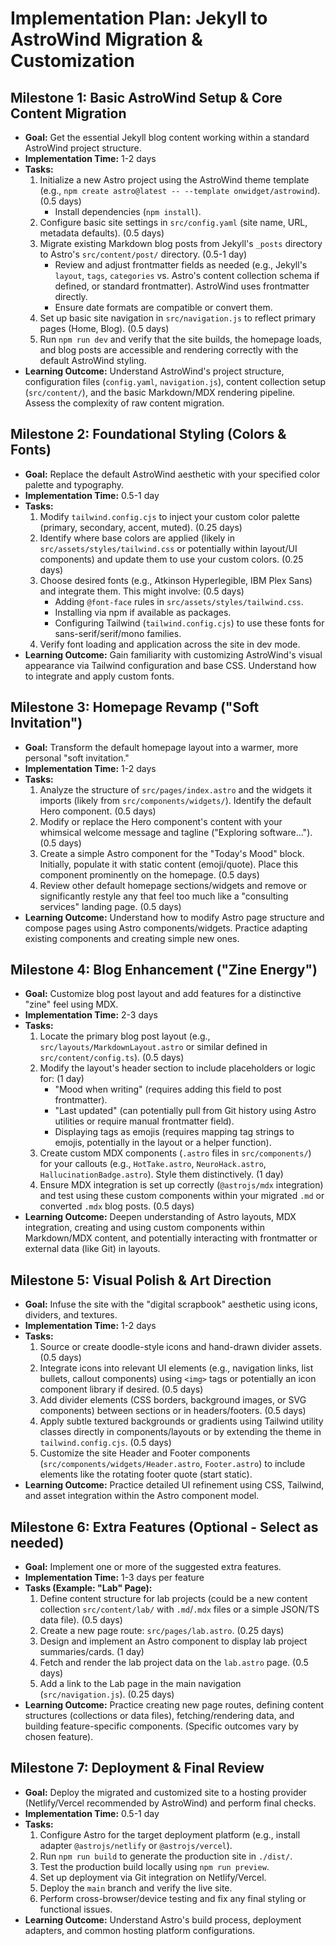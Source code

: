 # Implementation Plan: Jekyll to AstroWind Migration & Customization

## Milestone 1: Basic AstroWind Setup & Core Content Migration

*   **Goal:** Get the essential Jekyll blog content working within a standard AstroWind project structure.
*   **Implementation Time:** 1-2 days
*   **Tasks:**
    1.  Initialize a new Astro project using the AstroWind theme template (e.g., `npm create astro@latest -- --template onwidget/astrowind`). (0.5 days)
        *   Install dependencies (`npm install`).
    2.  Configure basic site settings in `src/config.yaml` (site name, URL, metadata defaults). (0.5 days)
    3.  Migrate existing Markdown blog posts from Jekyll's `_posts` directory to Astro's `src/content/post/` directory. (0.5-1 day)
        *   Review and adjust frontmatter fields as needed (e.g., Jekyll's `layout`, `tags`, `categories` vs. Astro's content collection schema if defined, or standard frontmatter). AstroWind uses frontmatter directly.
        *   Ensure date formats are compatible or convert them.
    4.  Set up basic site navigation in `src/navigation.js` to reflect primary pages (Home, Blog). (0.5 days)
    5.  Run `npm run dev` and verify that the site builds, the homepage loads, and blog posts are accessible and rendering correctly with the default AstroWind styling.
*   **Learning Outcome:** Understand AstroWind's project structure, configuration files (`config.yaml`, `navigation.js`), content collection setup (`src/content/`), and the basic Markdown/MDX rendering pipeline. Assess the complexity of raw content migration.

## Milestone 2: Foundational Styling (Colors & Fonts)

*   **Goal:** Replace the default AstroWind aesthetic with your specified color palette and typography.
*   **Implementation Time:** 0.5-1 day
*   **Tasks:**
    1.  Modify `tailwind.config.cjs` to inject your custom color palette (primary, secondary, accent, muted). (0.25 days)
    2.  Identify where base colors are applied (likely in `src/assets/styles/tailwind.css` or potentially within layout/UI components) and update them to use your custom colors. (0.25 days)
    3.  Choose desired fonts (e.g., Atkinson Hyperlegible, IBM Plex Sans) and integrate them. This might involve: (0.5 days)
        *   Adding `@font-face` rules in `src/assets/styles/tailwind.css`.
        *   Installing via npm if available as packages.
        *   Configuring Tailwind (`tailwind.config.cjs`) to use these fonts for sans-serif/serif/mono families.
    4.  Verify font loading and application across the site in dev mode.
*   **Learning Outcome:** Gain familiarity with customizing AstroWind's visual appearance via Tailwind configuration and base CSS. Understand how to integrate and apply custom fonts.

## Milestone 3: Homepage Revamp ("Soft Invitation")

*   **Goal:** Transform the default homepage layout into a warmer, more personal "soft invitation."
*   **Implementation Time:** 1-2 days
*   **Tasks:**
    1.  Analyze the structure of `src/pages/index.astro` and the widgets it imports (likely from `src/components/widgets/`). Identify the default Hero component. (0.5 days)
    2.  Modify or replace the Hero component's content with your whimsical welcome message and tagline ("Exploring software..."). (0.5 days)
    3.  Create a simple Astro component for the "Today's Mood" block. Initially, populate it with static content (emoji/quote). Place this component prominently on the homepage. (0.5 days)
    4.  Review other default homepage sections/widgets and remove or significantly restyle any that feel too much like a "consulting services" landing page. (0.5 days)
*   **Learning Outcome:** Understand how to modify Astro page structure and compose pages using Astro components/widgets. Practice adapting existing components and creating simple new ones.

## Milestone 4: Blog Enhancement ("Zine Energy")

*   **Goal:** Customize blog post layout and add features for a distinctive "zine" feel using MDX.
*   **Implementation Time:** 2-3 days
*   **Tasks:**
    1.  Locate the primary blog post layout (e.g., `src/layouts/MarkdownLayout.astro` or similar defined in `src/content/config.ts`). (0.5 days)
    2.  Modify the layout's header section to include placeholders or logic for: (1 day)
        *   "Mood when writing" (requires adding this field to post frontmatter).
        *   "Last updated" (can potentially pull from Git history using Astro utilities or require manual frontmatter field).
        *   Displaying tags as emojis (requires mapping tag strings to emojis, potentially in the layout or a helper function).
    3.  Create custom MDX components (`.astro` files in `src/components/`) for your callouts (e.g., `HotTake.astro`, `NeuroHack.astro`, `HallucinationBadge.astro`). Style them distinctively. (1 day)
    4.  Ensure MDX integration is set up correctly (`@astrojs/mdx` integration) and test using these custom components within your migrated `.md` or converted `.mdx` blog posts. (0.5 days)
*   **Learning Outcome:** Deepen understanding of Astro layouts, MDX integration, creating and using custom components within Markdown/MDX content, and potentially interacting with frontmatter or external data (like Git) in layouts.

## Milestone 5: Visual Polish & Art Direction

*   **Goal:** Infuse the site with the "digital scrapbook" aesthetic using icons, dividers, and textures.
*   **Implementation Time:** 1-2 days
*   **Tasks:**
    1.  Source or create doodle-style icons and hand-drawn divider assets. (0.5 days)
    2.  Integrate icons into relevant UI elements (e.g., navigation links, list bullets, callout components) using `<img>` tags or potentially an icon component library if desired. (0.5 days)
    3.  Add divider elements (CSS borders, background images, or SVG components) between sections or in headers/footers. (0.5 days)
    4.  Apply subtle textured backgrounds or gradients using Tailwind utility classes directly in components/layouts or by extending the theme in `tailwind.config.cjs`. (0.5 days)
    5.  Customize the site Header and Footer components (`src/components/widgets/Header.astro`, `Footer.astro`) to include elements like the rotating footer quote (start static).
*   **Learning Outcome:** Practice detailed UI refinement using CSS, Tailwind, and asset integration within the Astro component model.

## Milestone 6: Extra Features (Optional - Select as needed)

*   **Goal:** Implement one or more of the suggested extra features.
*   **Implementation Time:** 1-3 days per feature
*   **Tasks (Example: "Lab" Page):**
    1.  Define content structure for lab projects (could be a new content collection `src/content/lab/` with `.md`/`.mdx` files or a simple JSON/TS data file). (0.5 days)
    2.  Create a new page route: `src/pages/lab.astro`. (0.25 days)
    3.  Design and implement an Astro component to display lab project summaries/cards. (1 day)
    4.  Fetch and render the lab project data on the `lab.astro` page. (0.5 days)
    5.  Add a link to the Lab page in the main navigation (`src/navigation.js`). (0.25 days)
*   **Learning Outcome:** Practice creating new page routes, defining content structures (collections or data files), fetching/rendering data, and building feature-specific components. (Specific outcomes vary by chosen feature).

## Milestone 7: Deployment & Final Review

*   **Goal:** Deploy the migrated and customized site to a hosting provider (Netlify/Vercel recommended by AstroWind) and perform final checks.
*   **Implementation Time:** 0.5-1 day
*   **Tasks:**
    1.  Configure Astro for the target deployment platform (e.g., install adapter `@astrojs/netlify` or `@astrojs/vercel`).
    2.  Run `npm run build` to generate the production site in `./dist/`.
    3.  Test the production build locally using `npm run preview`.
    4.  Set up deployment via Git integration on Netlify/Vercel.
    5.  Deploy the `main` branch and verify the live site.
    6.  Perform cross-browser/device testing and fix any final styling or functional issues.
*   **Learning Outcome:** Understand Astro's build process, deployment adapters, and common hosting platform configurations. 